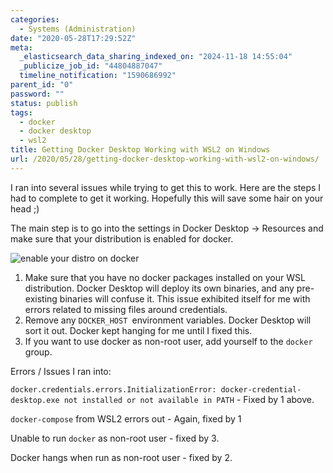 ```yaml
---
categories:
  - Systems (Administration)
date: "2020-05-28T17:29:52Z"
meta:
  _elasticsearch_data_sharing_indexed_on: "2024-11-18 14:55:04"
  _publicize_job_id: "44804887047"
  timeline_notification: "1590686992"
parent_id: "0"
password: ""
status: publish
tags:
  - docker
  - docker desktop
  - wsl2
title: Getting Docker Desktop Working with WSL2 on Windows
url: /2020/05/28/getting-docker-desktop-working-with-wsl2-on-windows/
---
```


I ran into several issues while trying to get this to work. Here are the steps I
had to complete to get it working. Hopefully this will save some hair on your
head ;)

The main step is to go into the settings in Docker Desktop -\> Resources and
make sure that your distribution is enabled for docker.

![enable your distro on docker](/assets/2020/05/image.png)

1.  Make sure that you have no docker packages installed on your WSL
    distribution. Docker Desktop will deploy its own binaries, and any
    pre-existing binaries will confuse it. This issue exhibited itself for me
    with errors related to missing files around credentials.
2.  Remove any `DOCKER_HOST `environment variables. Docker Desktop will sort it
    out. Docker kept hanging for me until I fixed this.
3.  If you want to use docker as non-root user, add yourself to the
    `docker `group.

Errors / Issues I ran into:

`docker.credentials.errors.InitializationError: docker-credential-desktop.exe not installed or not available in PATH` -
Fixed by 1 above.

`docker-compose` from WSL2 errors out - Again, fixed by 1

Unable to run `docker` as non-root user - fixed by 3.

Docker hangs when run as non-root user - fixed by 2.
